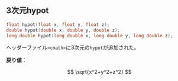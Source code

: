 ## 3次元hypot

~~~c++
float hypot(float x, float y, float z);
double hypot(double x, double y, double z);
long double hypot(long double x, long double y, long double z);
~~~

ヘッダーファイル`<cmath>`に3次元の`hypot`が追加された。

__戻り値__：

$$
\sqrt{x^2+y^2+z^2}
$$

